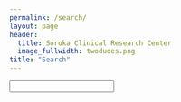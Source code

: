 ```yaml
---
permalink: /search/
layout: page
header:
  title: Soroka Clinical Research Center 
  image_fullwidth: twodudes.png
title: "Search"
---
```

<head>
  <link href="{{site.urlass}}tipuesearch/tipuesearch.css" rel="stylesheet">
  
</head>


<form action="/search">
<input type="text" name="q" id="tipue_search_input" autocomplete="off" required>
</form>

<div id="tipue_search_content"></div><div id="tipue_search_content"><div class="tipue_search_spinner"><div class="tipue_search_rect1"></div><div class="tipue_search_rect2"></div><div class="tipue_search_rect3"></div></div></div>


<script>
var $j = jQuery.noConflict();

$j(document).ready(function() {
     $j('#tipue_search_input').tipuesearch({
          'mode': 'live',
          'liveDescription': '.header',
          'liveContent': '.row t30'
     });
});
</script>
